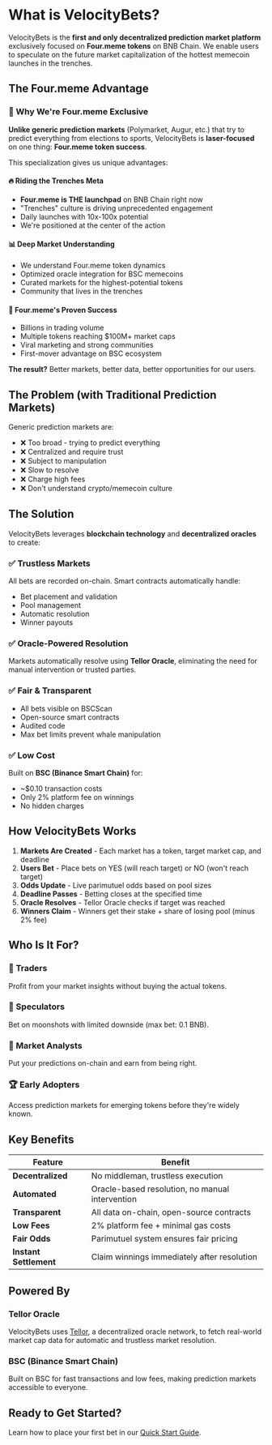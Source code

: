 # What is VelocityBets?

VelocityBets is the **first and only decentralized prediction market platform** exclusively focused on **Four.meme tokens** on BNB Chain. We enable users to speculate on the future market capitalization of the hottest memecoin launches in the trenches.

## The Four.meme Advantage

### 🎯 Why We're Four.meme Exclusive

**Unlike generic prediction markets** (Polymarket, Augur, etc.) that try to predict everything from elections to sports, VelocityBets is **laser-focused** on one thing: **Four.meme token success**.

This specialization gives us unique advantages:

#### 🔥 Riding the Trenches Meta
- **Four.meme is THE launchpad** on BNB Chain right now
- "Trenches" culture is driving unprecedented engagement
- Daily launches with 10x-100x potential
- We're positioned at the center of the action

#### 📊 Deep Market Understanding
- We understand Four.meme token dynamics
- Optimized oracle integration for BSC memecoins
- Curated markets for the highest-potential tokens
- Community that lives in the trenches

#### 🚀 Four.meme's Proven Success
- Billions in trading volume
- Multiple tokens reaching $100M+ market caps
- Viral marketing and strong communities
- First-mover advantage on BSC ecosystem

**The result?** Better markets, better data, better opportunities for our users.

## The Problem (with Traditional Prediction Markets)

Generic prediction markets are:
- ❌ Too broad - trying to predict everything
- ❌ Centralized and require trust
- ❌ Subject to manipulation
- ❌ Slow to resolve
- ❌ Charge high fees
- ❌ Don't understand crypto/memecoin culture

## The Solution

VelocityBets leverages **blockchain technology** and **decentralized oracles** to create:

### ✅ Trustless Markets
All bets are recorded on-chain. Smart contracts automatically handle:
- Bet placement and validation
- Pool management
- Automatic resolution
- Winner payouts

### ✅ Oracle-Powered Resolution
Markets automatically resolve using **Tellor Oracle**, eliminating the need for manual intervention or trusted parties.

### ✅ Fair & Transparent
- All bets visible on BSCScan
- Open-source smart contracts
- Audited code
- Max bet limits prevent whale manipulation

### ✅ Low Cost
Built on **BSC (Binance Smart Chain)** for:
- ~$0.10 transaction costs
- Only 2% platform fee on winnings
- No hidden charges

## How VelocityBets Works

1. **Markets Are Created** - Each market has a token, target market cap, and deadline
2. **Users Bet** - Place bets on YES (will reach target) or NO (won't reach target)
3. **Odds Update** - Live parimutuel odds based on pool sizes
4. **Deadline Passes** - Betting closes at the specified time
5. **Oracle Resolves** - Tellor Oracle checks if target was reached
6. **Winners Claim** - Winners get their stake + share of losing pool (minus 2% fee)

## Who Is It For?

### 🎯 Traders
Profit from your market insights without buying the actual tokens.

### 💎 Speculators
Bet on moonshots with limited downside (max bet: 0.1 BNB).

### 🧠 Market Analysts
Put your predictions on-chain and earn from being right.

### 🏆 Early Adopters
Access prediction markets for emerging tokens before they're widely known.

## Key Benefits

| Feature | Benefit |
|---------|---------|
| **Decentralized** | No middleman, trustless execution |
| **Automated** | Oracle-based resolution, no manual intervention |
| **Transparent** | All data on-chain, open-source contracts |
| **Low Fees** | 2% platform fee + minimal gas costs |
| **Fair Odds** | Parimutuel system ensures fair pricing |
| **Instant Settlement** | Claim winnings immediately after resolution |

## Powered By

### Tellor Oracle
VelocityBets uses [Tellor](https://tellor.io), a decentralized oracle network, to fetch real-world market cap data for automatic and trustless market resolution.

### BSC (Binance Smart Chain)
Built on BSC for fast transactions and low fees, making prediction markets accessible to everyone.

## Ready to Get Started?

Learn how to place your first bet in our [Quick Start Guide](quick-start.md).

